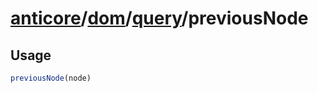 # [anticore](../../../../../#reference)/[dom](../../#reference)/[query](../#reference)/<a name="reference">previousNode</a>

## Usage

```js
previousNode(node)
```
